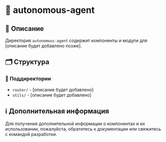 # 📁 autonomous-agent

## 📝 Описание
Директория `autonomous-agent` содержит компоненты и модули для [описание будет добавлено позже].

## 🗂️ Структура

### 📂 Поддиректории

- `router/` - [описание будет добавлено]
- `utils/` - [описание будет добавлено]

## ℹ️ Дополнительная информация

Для получения дополнительной информации о компонентах и их использовании, пожалуйста, обратитесь к документации или свяжитесь с командой разработки.
